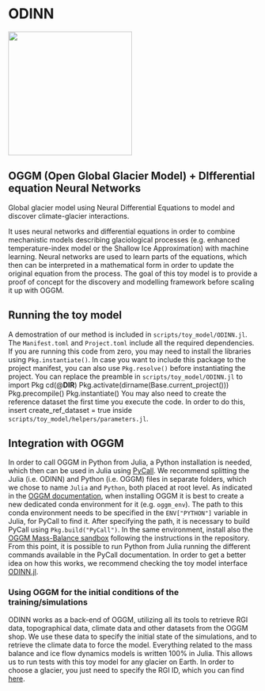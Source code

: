 # ODINN

<img src="https://github.com/ODINN-SciML/odinn_toy/blob/main/plots/ODINN_logo_final.png" width="250">

## OGGM (Open Global Glacier Model) + DIfferential equation Neural Networks

Global glacier model using Neural Differential Equations to model and discover climate-glacier interactions.  

It uses neural networks and differential equations in order to combine mechanistic models describing glaciological processes (e.g. enhanced temperature-index model or the Shallow Ice Approximation) with machine learning. Neural networks are used to learn parts of the equations, which then can be interpreted in a mathematical form in order to update the original equation from the process. The goal of this toy model is to provide a proof of concept for the discovery and modelling framework before scaling it up with OGGM. 

## Running the toy model

A demostration of our method is included in `scripts/toy_model/ODINN.jl`. The `Manifest.toml` and `Project.toml` include all the required dependencies. If you are running this code from zero, you may need to install the libraries using `Pkg.instantiate()`. In case you want to include this package to the project manifest, you can also use `Pkg.resolve()` before instantiating the project. You can replace the preamble in `scripts/toy_model/ODINN.jl` to 
	import Pkg
	cd(@__DIR__)
	Pkg.activate(dirname(Base.current_project()))
	Pkg.precompile()
	Pkg.instantiate()
You may also need to create the reference dataset the first time you execute the code. In order to do this, insert 
	create_ref_dataset = true 
inside `scripts/toy_model/helpers/parameters.jl`.

## Integration with OGGM

In order to call OGGM in Python from Julia, a Python installation is needed, which then can be used in Julia using [PyCall](https://github.com/JuliaPy/PyCall.jl). We recommend splitting the Julia (i.e. ODINN) and Python (i.e. OGGM) files in separate folders, which we chose to name `Julia` and `Python`, both placed at root level. As indicated in the [OGGM documentation](https://docs.oggm.org/en/stable/installing-oggm.html), when installing OGGM it is best to create a new dedicated conda environment for it (e.g. `oggm_env`). The path to this conda environment needs to be specified in the `ENV["PYTHON"]` variable in Julia, for PyCall to find it. After specifying the path, it is necessary to build PyCall using `Pkg.build("PyCall")`. 
In the same environment, install also the [OGGM Mass-Balance sandbox](https://github.com/OGGM/massbalance-sandbox) following the instructions in the repository.
From this point, it is possible to run Python from Julia running the different commands available in the PyCall documentation. In order to get a better idea on how this works, we recommend checking the toy model interface [ODINN.jl](https://github.com/ODINN-SciML/ODINN_toy/blob/main/scripts/toy_model/ODINN.jl). 

### Using OGGM for the initial conditions of the training/simulations

ODINN works as a back-end of OGGM, utilizing all its tools to retrieve RGI data, topographical data, climate data and other datasets from the OGGM shop. We use these data to specify the initial state of the simulations, and to retrieve the climate data to force the model. Everything related to the mass balance and ice flow dynamics models is written 100% in Julia. This allows us to run tests with this toy model for any glacier on Earth. In order to choose a glacier, you just need to specify the RGI ID, which you can find [here](https://www.glims.org/maps/glims). 
